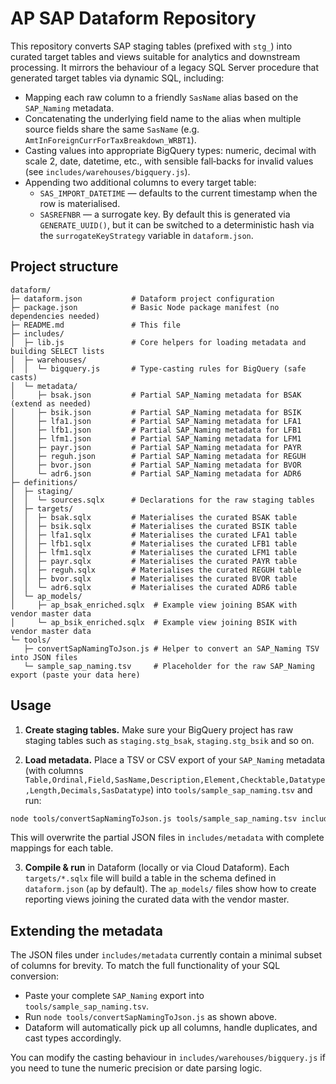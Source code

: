 # AP SAP Dataform Repository

This repository converts SAP staging tables (prefixed with `stg_`) into curated target tables and views suitable for analytics and downstream processing.  It mirrors the behaviour of a legacy SQL Server procedure that generated target tables via dynamic SQL, including:

* Mapping each raw column to a friendly `SasName` alias based on the `SAP_Naming` metadata.
* Concatenating the underlying field name to the alias when multiple source fields share the same `SasName` (e.g. `AmtInForeignCurrForTaxBreakdown_WRBT1`).
* Casting values into appropriate BigQuery types: numeric, decimal with scale 2, date, datetime, etc., with sensible fall‑backs for invalid values (see `includes/warehouses/bigquery.js`).
* Appending two additional columns to every target table:
  - `SAS_IMPORT_DATETIME` — defaults to the current timestamp when the row is materialised.
  - `SASREFNBR` — a surrogate key.  By default this is generated via `GENERATE_UUID()`, but it can be switched to a deterministic hash via the `surrogateKeyStrategy` variable in `dataform.json`.

## Project structure

```
dataform/
├─ dataform.json           # Dataform project configuration
├─ package.json            # Basic Node package manifest (no dependencies needed)
├─ README.md               # This file
├─ includes/
│  ├─ lib.js               # Core helpers for loading metadata and building SELECT lists
│  ├─ warehouses/
│  │  └─ bigquery.js       # Type‑casting rules for BigQuery (safe casts)
│  └─ metadata/
│     ├─ bsak.json         # Partial SAP_Naming metadata for BSAK (extend as needed)
│     ├─ bsik.json         # Partial SAP_Naming metadata for BSIK
│     ├─ lfa1.json         # Partial SAP_Naming metadata for LFA1
│     ├─ lfb1.json         # Partial SAP_Naming metadata for LFB1
│     ├─ lfm1.json         # Partial SAP_Naming metadata for LFM1
│     ├─ payr.json         # Partial SAP_Naming metadata for PAYR
│     ├─ reguh.json        # Partial SAP_Naming metadata for REGUH
│     ├─ bvor.json         # Partial SAP_Naming metadata for BVOR
│     └─ adr6.json         # Partial SAP_Naming metadata for ADR6
├─ definitions/
│  ├─ staging/
│  │  └─ sources.sqlx      # Declarations for the raw staging tables
│  ├─ targets/
│  │  ├─ bsak.sqlx         # Materialises the curated BSAK table
│  │  ├─ bsik.sqlx         # Materialises the curated BSIK table
│  │  ├─ lfa1.sqlx         # Materialises the curated LFA1 table
│  │  ├─ lfb1.sqlx         # Materialises the curated LFB1 table
│  │  ├─ lfm1.sqlx         # Materialises the curated LFM1 table
│  │  ├─ payr.sqlx         # Materialises the curated PAYR table
│  │  ├─ reguh.sqlx        # Materialises the curated REGUH table
│  │  ├─ bvor.sqlx         # Materialises the curated BVOR table
│  │  └─ adr6.sqlx         # Materialises the curated ADR6 table
│  └─ ap_models/
│     ├─ ap_bsak_enriched.sqlx  # Example view joining BSAK with vendor master data
│     └─ ap_bsik_enriched.sqlx  # Example view joining BSIK with vendor master data
└─ tools/
   ├─ convertSapNamingToJson.js # Helper to convert an SAP_Naming TSV into JSON files
   └─ sample_sap_naming.tsv     # Placeholder for the raw SAP_Naming export (paste your data here)
```

## Usage

1. **Create staging tables.**  Make sure your BigQuery project has raw staging tables such as `staging.stg_bsak`, `staging.stg_bsik` and so on.

2. **Load metadata.**  Place a TSV or CSV export of your `SAP_Naming` metadata (with columns `Table,Ordinal,Field,SasName,Description,Element,Checktable,Datatype,Length,Decimals,SasDatatype`) into `tools/sample_sap_naming.tsv` and run:

```bash
node tools/convertSapNamingToJson.js tools/sample_sap_naming.tsv includes/metadata
```

This will overwrite the partial JSON files in `includes/metadata` with complete mappings for each table.

3. **Compile & run** in Dataform (locally or via Cloud Dataform).  Each `targets/*.sqlx` file will build a table in the schema defined in `dataform.json` (`ap` by default).  The `ap_models/` files show how to create reporting views joining the curated data with the vendor master.

## Extending the metadata

The JSON files under `includes/metadata` currently contain a minimal subset of columns for brevity.  To match the full functionality of your SQL conversion:

* Paste your complete `SAP_Naming` export into `tools/sample_sap_naming.tsv`.
* Run `node tools/convertSapNamingToJson.js` as shown above.
* Dataform will automatically pick up all columns, handle duplicates, and cast types accordingly.

You can modify the casting behaviour in `includes/warehouses/bigquery.js` if you need to tune the numeric precision or date parsing logic.
